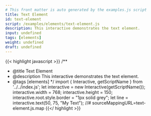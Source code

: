```yaml
---
# This front matter is auto generated by the examples.js script
title: Text Element
id: text-element
script: /examples/elements/text-element.js
description: This interactive demonstrates the text element.
input: undefined
tags: [elements]
weight: undefined
draft: undefined
---
```


{{< highlight javascript >}}
/**
* @title Text Element
* @description This interactive demonstrates the text element.
* @tags [elements]
*/
import { Interactive, getScriptName } from '../../index.js';
let interactive = new Interactive(getScriptName());
interactive.width = 768;
interactive.height = 150;
interactive.root.style.border = "1px solid grey";
let line = interactive.text(50, 75, "My Text");
//# sourceMappingURL=text-element.js.map
{{</ highlight >}}

